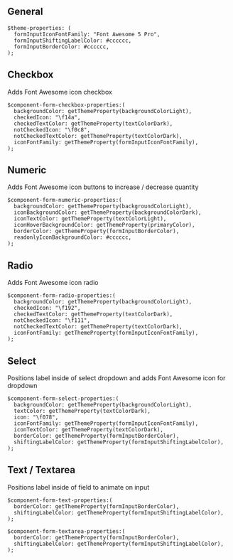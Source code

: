 ## General
```
$theme-properties: (
  formInputIconFontFamily: "Font Awesome 5 Pro",
  formInputShiftingLabelColor: #cccccc,
  formInputBorderColor: #cccccc,
);
```

## Checkbox
Adds Font Awesome icon checkbox
```
$component-form-checkbox-properties:(
  backgroundColor: getThemeProperty(backgroundColorLight),
  checkedIcon: "\f14a",
  checkedTextColor: getThemeProperty(textColorDark),
  notCheckedIcon: "\f0c8",
  notCheckedTextColor: getThemeProperty(textColorDark),
  iconFontFamily: getThemeProperty(formInputIconFontFamily),
);
```


## Numeric
Adds Font Awesome icon buttons to increase / decrease quantity
```
$component-form-numeric-properties:(
  backgroundColor: getThemeProperty(backgroundColorLight),
  iconBackgroundColor: getThemeProperty(backgroundColorDark),
  iconTextColor: getThemeProperty(textColorLight),
  iconHoverBackgroundColor: getThemeProperty(primaryColor),
  borderColor: getThemeProperty(formInputBorderColor),
  readonlyIconBackgroundColor: #cccccc,
);
```

## Radio
Adds Font Awesome icon radio
```
$component-form-radio-properties:(
  backgroundColor: getThemeProperty(backgroundColorLight),
  checkedIcon: "\f192",
  checkedTextColor: getThemeProperty(textColorDark),
  notCheckedIcon: "\f111",
  notCheckedTextColor: getThemeProperty(textColorDark),
  iconFontFamily: getThemeProperty(formInputIconFontFamily),
);
```

## Select
Positions label inside of select dropdown and adds Font Awesome icon for dropdown
```
$component-form-select-properties:(
  backgroundColor: getThemeProperty(backgroundColorLight),
  textColor: getThemeProperty(textColorDark),
  icon: "\f078",
  iconFontFamily: getThemeProperty(formInputIconFontFamily),
  iconTextColor: getThemeProperty(textColorDark),
  borderColor: getThemeProperty(formInputBorderColor),
  shiftingLabelColor: getThemeProperty(formInputShiftingLabelColor),
);
```

## Text / Textarea
Positions label inside of field to animate on input
```
$component-form-text-properties:(
  borderColor: getThemeProperty(formInputBorderColor),
  shiftingLabelColor: getThemeProperty(formInputShiftingLabelColor),
);

$component-form-textarea-properties:(
  borderColor: getThemeProperty(formInputBorderColor),
  shiftingLabelColor: getThemeProperty(formInputShiftingLabelColor),
);
```